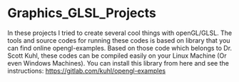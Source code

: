 # Graphics_GLSL_Projects
In these projects I tried to create several cool things with openGL/GLSL. The tools and source codes for running these codes is based on library that you can find online opengl-examples. Based on those code which belongs to Dr. Scott Kuhl, these codes can be compiled easily on your Linux Machine (Or even Windows Machines). You can install this library from here and see the instructions:  https://gitlab.com/kuhl/opengl-examples

